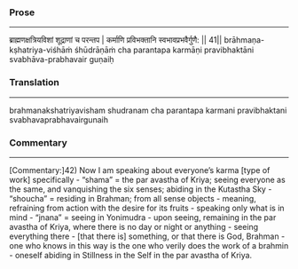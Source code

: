 ### Prose 
 --- 
ब्राह्मणक्षत्रियविशां शूद्राणां च परन्तप |
कर्माणि प्रविभक्तानि स्वभावप्रभवैर्गुणै: || 41||
brāhmaṇa-kṣhatriya-viśhāṁ śhūdrāṇāṁ cha parantapa
karmāṇi pravibhaktāni svabhāva-prabhavair guṇaiḥ

### Translation 
 --- 
brahmanakshatriyavisham shudranam cha parantapa karmani pravibhaktani svabhavaprabhavairgunaih

### Commentary 
 --- 
[Commentary:]42) Now I am speaking about everyone’s karma [type of work] specifically - “shama” = the par avastha of Kriya; seeing everyone as the same, and vanquishing the six senses; abiding in the Kutastha Sky - “shoucha” = residing in Brahman; from all sense objects - meaning, refraining from action with the desire for its fruits - speaking only what is in mind - “jnana” = seeing in Yonimudra - upon seeing, remaining in the par avastha of Kriya, where there is no day or night or anything - seeing everything there - [that there is] something, or that there is God, Brahman - one who knows in this way is the one who verily does the work of a brahmin - oneself abiding in Stillness in the Self in the par avastha of Kriya.